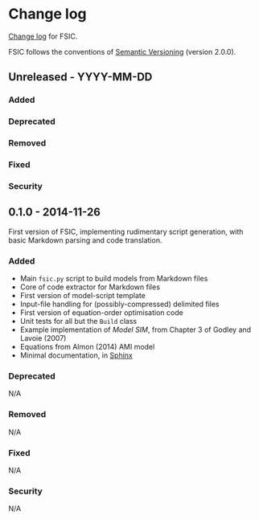 # Change log

[Change log](http://keepachangelog.com/) for FSIC.

FSIC follows the conventions of
[Semantic Versioning](http://semver.org/spec/v2.0.0.html) (version 2.0.0).

## Unreleased - YYYY-MM-DD

### Added

### Deprecated

### Removed

### Fixed

### Security

## 0.1.0 - 2014-11-26

First version of FSIC, implementing rudimentary script generation, with basic
Markdown parsing and code translation.

### Added

* Main `fsic.py` script to build models from Markdown files
* Core of code extractor for Markdown files
* First version of model-script template
* Input-file handling for (possibly-compressed) delimited files
* First version of equation-order optimisation code
* Unit tests for all but the `Build` class
* Example implementation of *Model SIM*, from Chapter 3 of Godley and Lavoie
  (2007)
* Equations from Almon (2014) AMI model
* Minimal documentation, in [Sphinx](http://sphinx-doc.org/)

### Deprecated

N/A

### Removed

N/A

### Fixed

N/A

### Security

N/A
